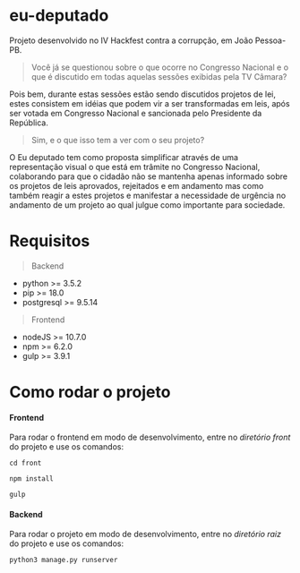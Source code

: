 # eu-deputado
Projeto desenvolvido no IV Hackfest contra a corrupção, em João Pessoa-PB.

>Você já se questionou sobre o que ocorre no Congresso Nacional e o que é discutido em todas aquelas sessões exibidas pela TV Câmara?

Pois bem, durante estas sessões estão sendo discutidos projetos de lei, estes consistem em idéias que podem vir a ser transformadas em leis, após ser votada em Congresso Nacional e sancionada pelo Presidente da República. 

>Sim, e o que isso tem a ver com o seu projeto?

O Eu deputado tem como proposta simplificar através de uma representação visual o que está em trâmite no Congresso Nacional, colaborando para que o cidadão não se mantenha apenas informado sobre os projetos de leis aprovados, rejeitados e em andamento mas como também reagir a estes projetos e manifestar a necessidade de urgência no andamento de um projeto ao qual julgue como importante para sociedade.

# Requisitos

>Backend

* python >= 3.5.2
* pip >= 18.0
* postgresql >= 9.5.14

>Frontend

* nodeJS >= 10.7.0
* npm >= 6.2.0
* gulp >= 3.9.1


# Como rodar o projeto

<h4>Frontend</h4>

Para rodar o frontend em modo de desenvolvimento, entre no *diretório front* do projeto e use os comandos:

`cd front`

`npm install`

`gulp`




<h4>Backend</h4>

Para rodar o projeto em modo de desenvolvimento, entre no *diretório raiz* do projeto e use os comandos:

`python3 manage.py runserver`
